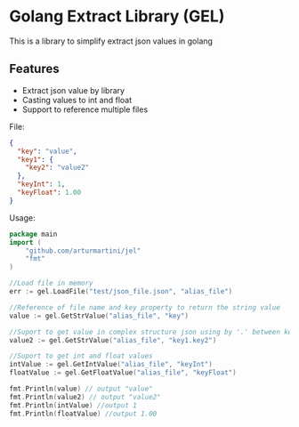 # Golang Extract Library (GEL)
This is a library to simplify extract json values in golang

## Features 
* Extract json value by library  
* Casting values to int and float
* Support to reference multiple files


File:
```json
{
  "key": "value",
  "key1": {
    "key2": "value2"
  },
  "keyInt": 1,
  "keyFloat": 1.00
}
```

Usage:
```go
package main 
import (
    "github.com/arturmartini/jel"
    "fmt"
)

//Load file in memory 
err := gel.LoadFile("test/json_file.json", "alias_file")

//Reference of file name and key property to return the string value
value := gel.GetStrValue("alias_file", "key")

//Suport to get value in complex structure json using by '.' between keys
value2 := gel.GetStrValue("alias_file", "key1.key2")

//Suport to get int and float values 
intValue := gel.GetIntValue("alias_file", "keyInt")
floatValue := gel.GetFloatValue("alias_file", "keyFloat")

fmt.Println(value) // output "value"
fmt.Println(value2) // output "value2"
fmt.Println(intValue) //output 1
fmt.Println(floatValue) //output 1.00
```